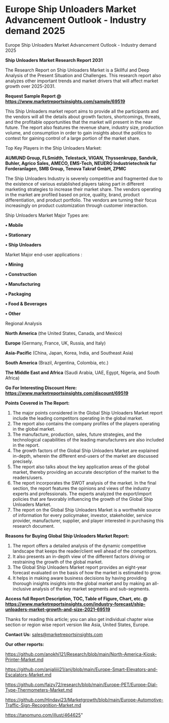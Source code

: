 # Europe Ship Unloaders Market Advancement Outlook - Industry demand 2025
Europe Ship Unloaders Market Advancement Outlook - Industry demand 2025

<strong>Ship Unloaders Market Research Report 2031</strong>

The Research Report on Ship Unloaders Market is a Skillful and Deep Analysis of the Present Situation and Challenges. This research report also analyzes other important trends and market drivers that will affect market growth over 2025-2031.

<strong>Request Sample Report @ <a href=https://www.marketreportsinsights.com/sample/69519>https://www.marketreportsinsights.com/sample/69519</a></strong>

This Ship Unloaders market report aims to provide all the participants and the vendors will all the details about growth factors, shortcomings, threats, and the profitable opportunities that the market will present in the near future. The report also features the revenue share, industry size, production volume, and consumption in order to gain insights about the politics to contest for gaining control of a large portion of the market share.

Top Key Players in the Ship Unloaders Market:

<strong>AUMUND Group, FLSmidth, Telestack, VIGAN, Thyssenkrupp, Sandvik, Buhler, Agrico Sales, AMECO, EMS-Tech, NEUERO Industrietechnik fur Forderanlagen, SMB Group, Tenova Takraf GmbH, ZPMC</strong>

The Ship Unloaders Industry is severely competitive and fragmented due to the existence of various established players taking part in different marketing strategies to increase their market share. The vendors operating in the market are profiled based on price, quality, brand, product differentiation, and product portfolio. The vendors are turning their focus increasingly on product customization through customer interaction.

Ship Unloaders Market Major Types are:

<strong>• Mobile

• Stationary

• Ship Unloaders</strong>

Market Major end-user applications :

<strong>• Mining

• Construction

• Manufacturing

• Packaging

• Food & Beverages

• Other</strong>

Regional Analysis

</u><strong><b>North America</b></strong> (the United States, Canada, and Mexico)

<strong><b>Europe </b></strong>(Germany, France, UK, Russia, and Italy)

<strong><b>Asia-Pacific</b></strong> (China, Japan, Korea, India, and Southeast Asia)

<strong><b>South America</b></strong> (Brazil, Argentina, Colombia, etc.)

<strong><b>The Middle East and Africa</b></strong> (Saudi Arabia, UAE, Egypt, Nigeria, and South Africa)

<strong>Go For Interesting Discount Here: <a href=https://www.marketreportsinsights.com/discount/69519>https://www.marketreportsinsights.com/discount/69519</a></strong>

<strong>Points Covered in The Report:</strong>
<ol>
  <li>The major points considered in the Global Ship Unloaders Market report include the leading competitors operating in the global market.</li>
  <li>The report also contains the company profiles of the players operating in the global market.</li>
  <li>The manufacture, production, sales, future strategies, and the technological capabilities of the leading manufacturers are also included in the report.</li>
  <li>The growth factors of the Global Ship Unloaders Market are explained in-depth, wherein the different end-users of the market are discussed precisely.</li>
  <li>The report also talks about the key application areas of the global market, thereby providing an accurate description of the market to the readers/users.</li>
  <li>The report incorporates the SWOT analysis of the market. In the final section, the report features the opinions and views of the industry experts and professionals. The experts analyzed the export/import policies that are favorably influencing the growth of the Global Ship Unloaders Market.</li>
  <li>The report on the Global Ship Unloaders Market is a worthwhile source of information for every policymaker, investor, stakeholder, service provider, manufacturer, supplier, and player interested in purchasing this research document.</li>
</ol>
<strong>Reasons for Buying Global Ship Unloaders Market Report:</strong>

<ol>
  <li>The report offers a detailed analysis of the dynamic competitive landscape that keeps the reader/client well ahead of the competitors.</li>
  <li>It also presents an in-depth view of the different factors driving or restraining the growth of the global market.</li>
  <li>The Global Ship Unloaders Market report provides an eight-year forecast evaluated on the basis of how the market is estimated to grow.</li>
  <li>It helps in making aware business decisions by having providing thorough insights insights into the global market and by making an all-inclusive analysis of the key market segments and sub-segments.</li>
</ol>
<strong>Access full Report Description, TOC, Table of Figure, Chart, etc. @ <a href=https://www.marketreportsinsights.com/industry-forecast/ship-unloaders-market-growth-and-size-2021-69519>https://www.marketreportsinsights.com/industry-forecast/ship-unloaders-market-growth-and-size-2021-69519</a></strong>


Thanks for reading this article; you can also get individual chapter wise section or region wise report version like Asia, United States, Europe.

<strong>Contact Us:</strong>
sales@marketreportsinsights.com

<strong>Our other reports:</strong>

<a href=https://github.com/anokhi121/Research/blob/main/North-America-Kiosk-Printer-Market.md>https://github.com/anokhi121/Research/blob/main/North-America-Kiosk-Printer-Market.md</a>

<a href=https://github.com/anjaliiii21/anj/blob/main/Europe-Smart-Elevators-and-Escalators-Market.md>https://github.com/anjaliiii21/anj/blob/main/Europe-Smart-Elevators-and-Escalators-Market.md</a>

<a href=https://github.com/faizy72/research/blob/main/Europe-PET/Europe-Dial-Type-Thermometers-Market.md>https://github.com/faizy72/research/blob/main/Europe-PET/Europe-Dial-Type-Thermometers-Market.md</a>

<a href=https://github.com/Hindavi23/Marketgrowth/blob/main/Europe-Automotive-Traffic-Sign-Recognition-Market.md>https://github.com/Hindavi23/Marketgrowth/blob/main/Europe-Automotive-Traffic-Sign-Recognition-Market.md</a>

<a href=https://tanomuno.com/illust/464625>https://tanomuno.com/illust/464625</a>"
